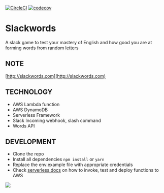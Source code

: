[![CircleCI](https://circleci.com/gh/femioladeji/slack-words.svg?style=svg)](https://circleci.com/gh/femioladeji/slack-words)
[![codecov](https://codecov.io/gh/femioladeji/slack-words/branch/master/graph/badge.svg)](https://codecov.io/gh/femioladeji/slack-words)

# Slackwords
A slack game to test your mastery of English and how good you are at forming words from random letters

## NOTE
[http://slackwords.com](http://slackwords.com)

## TECHNOLOGY
- AWS Lambda function
- AWS DynamoDB
- Serverless Framework
- Slack Incoming webhook, slash command
- Words API

## DEVELOPMENT
- Clone the repo
- Install all dependencies `npm install` or `yarn`
- Replace the env.example file with appropriate credentials
- Check [serverless docs](https://serverless.com/framework/docs/providers/aws/cli-reference/) on how to invoke, test and deploy functions to AWS

![](https://i.ibb.co/VVrQhMR/Screenshot-2019-10-13-at-22-25-16.png)